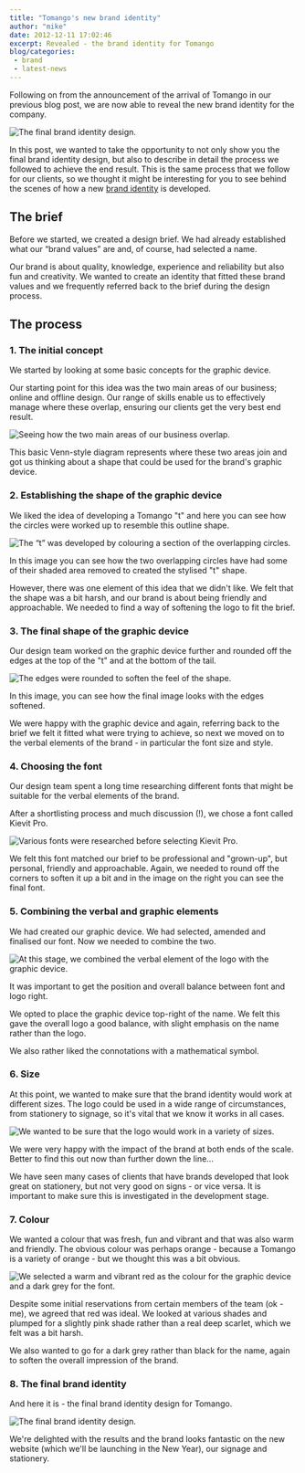 ```yaml
---
title: "Tomango's new brand identity"
author: "mike"
date: 2012-12-11 17:02:46
excerpt: Revealed - the brand identity for Tomango
blog/categories: 
 - brand
 - latest-news
---
```


Following on from the announcement of the arrival of Tomango in our previous blog post, we are now able to reveal the new brand identity for the company.

![](images/blog/brand-identity.jpg "The final brand identity design.")

In this post, we wanted to take the opportunity to not only show you the final brand identity design, but also to describe in detail the process we followed to achieve the end result. This is the same process that we follow for our clients, so we thought it might be interesting for you to see behind the scenes of how a new [brand identity](http://www.tomango.co.uk/creates/brand/) is developed.

## The brief

Before we started, we created a design brief. We had already established what our “brand values” are and, of course, had selected a name.

Our brand is about quality, knowledge, experience and reliability but also fun and creativity. We wanted to create an identity that fitted these brand values and we frequently referred back to the brief during the design process.

## The process


### 1. The initial concept

We started by looking at some basic concepts for the graphic device.

Our starting point for this idea was the two main areas of our business; online and offline design. Our range of skills enable us to effectively manage where these overlap, ensuring our clients get the very best end result.

![](images/blog/brand-identity-2.jpg "Seeing how the two main areas of our business overlap.")

This basic Venn-style diagram represents where these two areas join and got us thinking about a shape that could be used for the brand's graphic device.

### 2. Establishing the shape of the graphic device

We liked the idea of developing a Tomango "t" and here you can see how the circles were worked up to resemble this outline shape.

![](images/blog/brand-identity-4.jpg "The “t” was developed by colouring a section of the overlapping circles.")

In this image you can see how the two overlapping circles have had some of their shaded area removed to created the stylised "t" shape.

However, there was one element of this idea that we didn't like. We felt that the shape was a bit harsh, and our brand is about being friendly and approachable. We needed to find a way of softening the logo to fit the brief.

### 3. The final shape of the graphic device

Our design team worked on the graphic device further and rounded off the edges at the top of the "t" and at the bottom of the tail.

![](images/blog/brand-identity-5.jpg "The edges were rounded to soften the feel of the shape.")

In this image, you can see how the final image looks with the edges softened.

We were happy with the graphic device and again, referring back to the brief we felt it fitted what were trying to achieve, so next we moved on to the verbal elements of the brand - in particular the font size and style.

### 4. Choosing the font

Our design team spent a long time researching different fonts that might be suitable for the verbal elements of the brand.

After a shortlisting process and much discussion (!), we chose a font called Kievit Pro.

![](images/blog/brand-identity-8.jpg "Various fonts were researched before selecting Kievit Pro.")

We felt this font matched our brief to be professional and "grown-up", but personal, friendly and approachable. Again, we needed to round off the corners to soften it up a bit and in the image on the right you can see the final font.

### 5. Combining the verbal and graphic elements

We had created our graphic device. We had selected, amended and finalised our font. Now we needed to combine the two.

![](images/blog/brand-identity-9.jpg "At this stage, we combined the verbal element of the logo with the graphic device.")

It was important to get the position and overall balance between font and logo right.

We opted to place the graphic device top-right of the name. We felt this gave the overall logo a good balance, with slight emphasis on the name rather than the logo.

We also rather liked the connotations with a mathematical symbol.

### 6. Size

At this point, we wanted to make sure that the brand identity would work at different sizes. The logo could be used in a wide range of circumstances, from stationery to signage, so it's vital that we know it works in all cases.

![](images/blog/brand-identity-10.jpg "We wanted to be sure that the logo would work in a variety of sizes.")

We were very happy with the impact of the brand at both ends of the scale. Better to find this out now than further down the line...

We have seen many cases of clients that have brands developed that look great on stationery, but not very good on signs - or vice versa. It is important to make sure this is investigated in the development stage.

### 7. Colour

We wanted a colour that was fresh, fun and vibrant and that was also warm and friendly. The obvious colour was perhaps orange - because a Tomango is a variety of orange - but we thought this was a bit obvious.

![](images/blog/brand-identity-12.jpg "We selected a warm and vibrant red as the colour for the graphic device and a dark grey for the font.")

Despite some initial reservations from certain members of the team (ok - me), we agreed that red was ideal. We looked at various shades and plumped for a slightly pink shade rather than a real deep scarlet, which we felt was a bit harsh.

We also wanted to go for a dark grey rather than black for the name, again to soften the overall impression of the brand.

### 8. The final brand identity

And here it is - the final brand identity design for Tomango.

![](images/blog/brand-identity.jpg "The final brand identity design.")

We're delighted with the results and the brand looks fantastic on the new website (which we'll be launching in the New Year), our signage and stationery.


